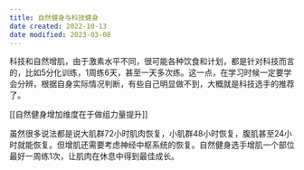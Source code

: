 ```yaml
---
title: 自然健身与科技健身
date created: 2022-10-13
date modified: 2023-03-08
---
```


科技和自然增肌，由于激素水平不同，很可能各种饮食和计划，都是针对科技而言的，比如5分化训练，1周练6天，甚至一天多次练。这一点，在学习时候一定要学会分辨，根据自身实际情况判断，有些自己明显做不到，大概就是科技选手的推荐了。

[[自然健身增加维度在于做组力量提升]]

虽然很多说法都是说大肌群72小时肌肉恢复，小肌群48小时恢复，腹肌甚至24小时就能恢复。但增肌还需要考虑神经中枢系统的恢复。自然健身选手增肌一个部位最好一周练1次，让肌肉在休息中得到最佳成长。
